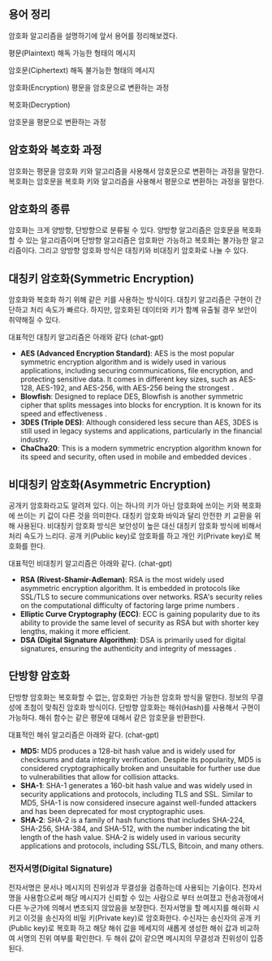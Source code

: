 
## 용어 정리


암호화 알고리즘을 설명하기에 앞서 용어를 정리해보겠다.


평문(Plaintext)
해독 가능한 형태의 메시지


암호문(Ciphertext)
해독 불가능한 형태의 메시지


암호화(Encryption)
평문을 암호문으로 변환하는 과정


복호화(Decryption)


암호문을 평문으로 변환하는 과정


## 암호화와 복호화 과정


암호화는 평문을 암호화 키와 알고리즘을 사용해서 암호문으로 변환하는 과정을 말한다. 복호화는 암호문을 복호화 키와 알고리즘을 사용해서 평문으로 변환하는 과정을 말한다.


## 암호화의 종류


암호화는 크게 양방향, 단방향으로 분류될 수 있다. 양방향 알고리즘은 암호문을 복호화할 수 있는 알고리즘이며 단방향 알고리즘은 암호화만 가능하고 복호화는 불가능한 알고리즘이다. 그리고 양방향 암호화 방식은 대칭키와 비대칭키 암호화로 나눌 수 있다.


## 대칭키 암호화(Symmetric Encryption)


암호화와 복호화 하기 위해 같은 키를 사용하는 방식이다. 대칭키 알고리즘은 구현이 간단하고 처리 속도가 빠르다. 하지만, 암호화된 데이터와 키가 함꼐 유출될 경우 보안이 취약해질 수 있다.


대표적인 대칭키 알고리즘은 아래와 같다 (chat-gpt)

- **AES (Advanced Encryption Standard)**: AES is the most popular symmetric encryption algorithm and is widely used in various applications, including securing communications, file encryption, and protecting sensitive data. It comes in different key sizes, such as AES-128, AES-192, and AES-256, with AES-256 being the strongest .
- **Blowfish**: Designed to replace DES, Blowfish is another symmetric cipher that splits messages into blocks for encryption. It is known for its speed and effectiveness .
- **3DES (Triple DES)**: Although considered less secure than AES, 3DES is still used in legacy systems and applications, particularly in the financial industry.
- **ChaCha20**: This is a modern symmetric encryption algorithm known for its speed and security, often used in mobile and embedded devices .

## 비대칭키 암호화(Asymmetric Encryption)


공개키 암호화라고도 알려져 있다. 이는 하나의 키가 아닌 암호화에 쓰이는 키와 복호화에 쓰이는 키 값이 다른 것을 의미한다. 대칭키 암호화 바익과 달리 안전한 키 교환을 위해 사용된다. 비대칭키 암호화 방식은 보안성이 높은 대신 대칭키 암호화 방식에 비해서 처리 속도가 느리다. 공개 키(Public key)로 암호화를 하고 개인 키(Private key)로 복호화를 한다.


대표적인 비대칭키 알고리즘은 아래와 같다. (chat-gpt)

- **RSA (Rivest-Shamir-Adleman)**: RSA is the most widely used asymmetric encryption algorithm. It is embedded in protocols like SSL/TLS to secure communications over networks. RSA's security relies on the computational difficulty of factoring large prime numbers .
- **Elliptic Curve Cryptography (ECC)**: ECC is gaining popularity due to its ability to provide the same level of security as RSA but with shorter key lengths, making it more efficient.
- **DSA (Digital Signature Algorithm)**: DSA is primarily used for digital signatures, ensuring the authenticity and integrity of messages .

## 단방향 암호화


단방향 암호화는 복호화할 수 없는, 암호화만 가능한 암호화 방식을 말한다. 정보의 무결성에 초첨이 맞춰진 암호화 방식이다. 단방향 암호화는 해쉬(Hash)를 사용해서 구현이 가능하다. 해쉬 함수는 같은 평문에 대해서 같은 암호문을 반환한다.


대표적인 해쉬 알고리즘은 아래와 같다. (chat-gpt)

- **MD5:** MD5 produces a 128-bit hash value and is widely used for checksums and data integrity verification. Despite its popularity, MD5 is considered cryptographically broken and unsuitable for further use due to vulnerabilities that allow for collision attacks.
- **SHA-1**: SHA-1 generates a 160-bit hash value and was widely used in security applications and protocols, including TLS and SSL. Similar to MD5, SHA-1 is now considered insecure against well-funded attackers and has been deprecated for most cryptographic uses.
- **SHA-2**: SHA-2 is a family of hash functions that includes SHA-224, SHA-256, SHA-384, and SHA-512, with the number indicating the bit length of the hash value. SHA-2 is widely used in various security applications and protocols, including SSL/TLS, Bitcoin, and many others.

### 전자서명(Digital Signature)


전자서명은 문서나 메시지의 진위성과 무결성을 검증하는데 사용되는 기술이다. 전자서명을 사용함으로써 해당 메시지가 신뢰할 수 있는 사람으로 부터 쓰여졌고 전송과정에서 다른 누군가에 의해서 변조되지 않았음을 보장한다. 전자서명을 할 메시지를 해쉬화 시키고 이것을 송신자의 비밀 키(Private key)로 암호화한다. 수신자는 송신자의 공개 키(Public key)로 복호화 하고 해당 해쉬 값을 메세지의 새롭게 생성한 해쉬 값과 비교하여 서명의 진위 여부를 확인한다. 두 해쉬 값이 같으면 메시지의 무결성과 진위성이 입증된다.

